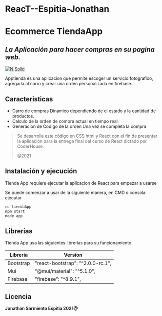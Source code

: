 # ReacT--Espitia-Jonathan

# Ecommerce TiendaApp
## _La Aplicación para hacer compras en su pagina web._



[![N|Solid](https://cldup.com/dTxpPi9lDf.thumb.png)](https://angry-wescoff-a18dde.netlify.app/)

Apptienda es una aplicacion que permite escoger un servicio fotografico, agregarla al carro y crear una orden personalizada en firebase.


## Caracteristicas

- Carro de compras Dinamico dependiendo de el estado y la cantidad de productos.
- Calculo de la orden de compra actual en tiempo real
- Generacion de Codigo de la orden Una vez se completa la compra



> Se desarrolla este código en CSS html y React
> con el fin de presentar la aplicación 
> para la entrega final del 
> curso de React dictado por CoderHouse.
> 
> @2021



## Instalación y ejecución

Tienda App requiere ejecutar la aplicacion de React para empezar a usarse

Se puede comenzar a usar de la siguiente manera, en CMD o consola ejecutar

```sh
cd tiendaApp
npm start 
node app
```


## Librerias

Tienda App usa las siguientes librerias para su funcionamiento

| Libreria | Version |
| ------ | ------ |
| Bootstrap | "react-bootstrap": "^2.0.0-rc.1", |
| Mui |"@mui/material": "^5.1.0", |
| Firebase | "firebase": "^8.9.1", |

## Licencia

**Jonathan Sarmiento Espitia 2021@**




